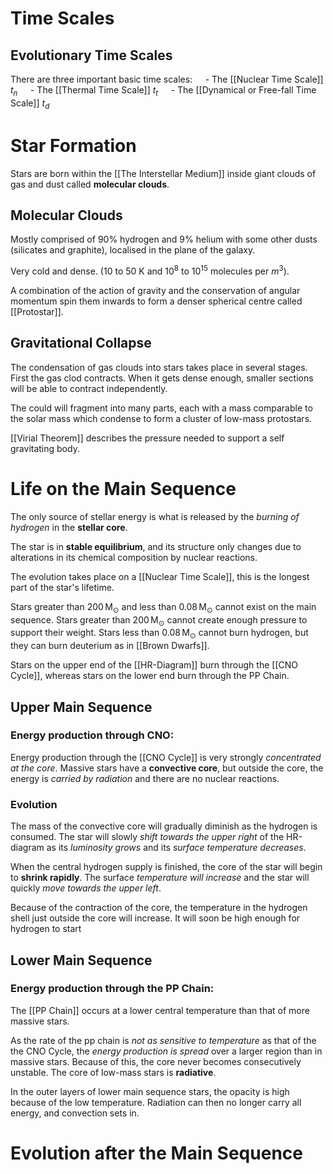 # Time Scales
## Evolutionary Time Scales
There are three important basic time scales: 
$\quad$- The [[Nuclear Time Scale]] $t_n$
$\quad$- The [[Thermal Time Scale]] $t_t$
$\quad$- The [[Dynamical or Free-fall Time Scale]] $t_d$

# Star Formation
Stars are born within the [[The Interstellar Medium]] inside giant clouds of gas and dust called **molecular clouds**.

## Molecular Clouds
Mostly comprised of 90% hydrogen and 9% helium with some other dusts (silicates and graphite), localised in the plane of the galaxy.

Very cold and dense. (10 to 50 K and $10^8$ to $10^{15}$ molecules per $m^3$).

A combination of the action of gravity and the conservation of angular momentum spin them inwards to form a denser spherical centre called [[Protostar]].

## Gravitational Collapse
The condensation of gas clouds into stars takes place in several stages. First the gas clod contracts. When it gets dense enough, smaller sections will be able to contract independently.

The could will fragment into many parts, each with a mass comparable to the solar mass which condense to form a cluster of low-mass protostars.

[[Virial Theorem]] describes the pressure needed to support a self gravitating body.

# Life on the Main Sequence
The only source of stellar energy is what is released by the *burning of hydrogen* in the **stellar core**.

The star is in **stable equilibrium**, and its structure only changes due to alterations in its chemical composition by nuclear reactions.

The evolution takes place on a [[Nuclear Time Scale]], this is the longest part of the star's lifetime.

Stars greater than $200\,\text{M}_\odot$ and less than $0.08 \,\text{M}_\odot$ cannot exist on the main sequence. Stars greater than $200\,\text{M}_\odot$ cannot create enough pressure to support their weight. Stars less than $0.08 \,\text{M}_\odot$ cannot burn hydrogen, but they can burn deuterium as in [[Brown Dwarfs]].

Stars on the upper end of the [[HR-Diagram]] burn through the [[CNO Cycle]], whereas stars on the lower end burn through the PP Chain.

## Upper Main Sequence
### Energy production through CNO:
Energy production through the [[CNO Cycle]] is very strongly *concentrated at the core*. Massive stars have a **convective core**, but outside the core, the energy is *carried by radiation* and there are no nuclear reactions.

### Evolution
The mass of the convective core will gradually diminish as the hydrogen is consumed. The star will slowly *shift towards the upper right* of the HR-diagram as its *luminosity grows* and its *surface temperature decreases*.

When the central hydrogen supply is finished, the core of the star will begin to **shrink rapidly**. The surface *temperature will increase* and the star will quickly *move towards the upper left*.

Because of the contraction of the core, the temperature in the hydrogen shell just outside the core will increase. It will soon be high enough for hydrogen to start

## Lower Main Sequence
### Energy production through the PP Chain:
The [[PP Chain]] occurs at a lower central temperature than that of more massive stars.

As the rate of the pp chain is *not as sensitive to temperature* as that of the the CNO Cycle, the *energy production is spread* over a larger region than in massive stars.
Because of this, the core never becomes consecutively unstable. The core of low-mass stars is **radiative**.

In the outer layers of lower main sequence stars, the opacity is high because of the low temperature. Radiation can then no longer carry all energy, and convection sets in.

# Evolution after the Main Sequence